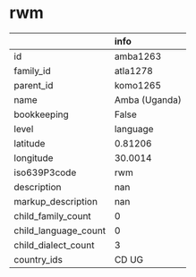# rwm
|                      | info          |
|:---------------------|:--------------|
| id                   | amba1263      |
| family_id            | atla1278      |
| parent_id            | komo1265      |
| name                 | Amba (Uganda) |
| bookkeeping          | False         |
| level                | language      |
| latitude             | 0.81206       |
| longitude            | 30.0014       |
| iso639P3code         | rwm           |
| description          | nan           |
| markup_description   | nan           |
| child_family_count   | 0             |
| child_language_count | 0             |
| child_dialect_count  | 3             |
| country_ids          | CD UG         |